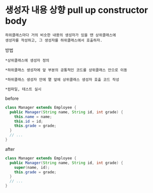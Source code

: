 # 생성자 내용 상향 pull up constructor body

```
하위클래스마다 거의 비슷한 내용의 생성자가 있을 땐 상위클래스에 
생성자를 작성하고, 그 생성자를 하위클래스에서 호출하자.
```

방법
```text
*상위클래스에 생성자 정의

*하위클래스 생성자에 앞 부분의 공통적인 코드를 상위클래스 안으로 이동

*하위클래스 생성자 안에 맽 앞에 상위클래스 생성자 호출 코드 작성
 
*컴파일, 테스트 실시
```

before
```java
class Manager extends Employee {
  public Manager(String name, String id, int grade) {
    this.name = name;
    this.id = id;
    this.grade = grade;
  }
  // ...
}
```

after
```java
class Manager extends Employee {
  public Manager(String name, String id, int grade) {
    super(name, id);
    this.grade = grade;
  }
  // ...
}
```